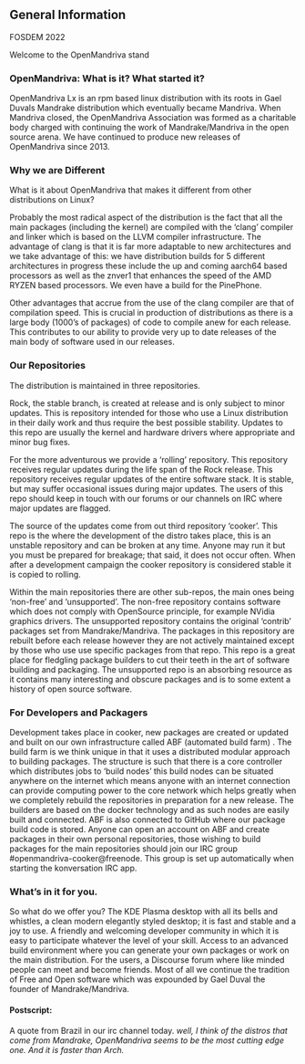 ## General Information
FOSDEM 2022

Welcome to the OpenMandriva stand
### OpenMandriva: What is it? What started it?
OpenMandriva Lx is an rpm based linux distribution with its roots in Gael Duvals Mandrake distribution which eventually became Mandriva. When Mandriva closed, the OpenMandriva Association was formed as a charitable body charged with continuing the work of Mandrake/Mandriva in the open source arena. We have continued to produce new releases of OpenMandriva since 2013.
### Why we are Different
What is it about OpenMandriva that makes it different from other distributions on Linux?

Probably the most radical aspect of the distribution is the fact that all the main packages (including the kernel) are compiled with the ‘clang’ compiler and linker which is based on the LLVM compiler infrastructure. The advantage of clang is that it is far more adaptable to new architectures and we take advantage of this: we have distribution builds for 5 different architectures in progress these include the up and coming aarch64 based processors as well as the znver1 that enhances the speed of the AMD RYZEN based processors.  We even have a build for the PinePhone.

Other advantages that accrue from the use of the clang compiler are that of compilation speed. This is crucial in production of distributions as there is a large body (1000’s of packages) of code to compile anew for each release. This contributes to our ability to provide very up to date releases of the main body of software used in our releases.
### Our Repositories
The distribution is maintained in three repositories.

Rock, the stable branch, is created at release and is only subject to minor updates. This is repository intended for those who use a Linux distribution in their daily work and thus require the best possible stability. Updates to this repo are usually the kernel and hardware drivers where appropriate and minor bug fixes.

For the more adventurous we provide a ‘rolling’ repository. This repository receives regular updates during the life span of the Rock release. This repository receives regular updates of the entire software stack. It is stable, but may suffer occasional issues during major updates. The users of this repo should keep in touch with our forums or our channels on IRC where major updates are flagged.

The source of the updates come from out third repository ‘cooker’. This repo is the where the development of the distro takes place, this is an unstable repository and can be broken at any time. Anyone may run it but you must be prepared for breakage; that said, it does not occur often. When after a development campaign the cooker repository is considered stable it is copied to rolling.

Within the main repositories there are other sub-repos, the main ones being ‘non-free’ and ‘unsupported’.
The non-free repository contains software which does not comply with OpenSource principle, for example NVidia graphics drivers.
The unsupported repository contains the original ‘contrib’ packages set from Mandrake/Mandriva. The packages in this repository are rebuilt before each release however they are not actively maintained except by those who use use specific packages from that repo. This repo is a great place for fledgling package builders to cut their teeth in the art of software building and packaging. The unsupported repo is an absorbing resource as it contains many interesting and obscure packages and is to some extent a history of open source software.
### For Developers and Packagers
Development takes place in cooker, new packages are created or updated and built on our own infrastructure called ABF (automated build farm) . The build farm is we think unique in that it uses a distributed modular approach to building packages. The structure is such that there is a core controller which distributes jobs to ‘build nodes’ this build nodes can be situated anywhere on the internet which means anyone with an internet connection can provide computing power to the core network which helps greatly when we completely rebuild the repositories in preparation for a new release. The builders are based on the docker technology and as such nodes are easily built and connected. ABF is also connected to GitHub where our package build code is stored.
Anyone can open an account on ABF and create packages in their own personal repositories, those wishing to build packages for the main repositories should join our IRC group #openmandriva-cooker@freenode. This group is set up automatically when starting the konversation IRC app.
### What’s in it for you.
So what do we offer you?
The KDE Plasma desktop with all its bells and whistles, a clean modern elegantly styled desktop;  it is fast and stable and a joy to use.
A friendly and welcoming developer community in which it is easy to participate whatever the level of your skill.
Access to an advanced build environment where you can generate your own packages or work on the main distribution.
For the users, a Discourse forum where like minded people can meet and become friends.
Most of all we continue the tradition of Free and Open software which was expounded by Gael Duval the founder of Mandrake/Mandriva.
#### Postscript:
A quote from Brazil in our irc channel today.
*<euzao> well, I think of the distros that come from Mandrake, OpenMandriva seems to be the most cutting edge one. And it is faster than Arch.*
